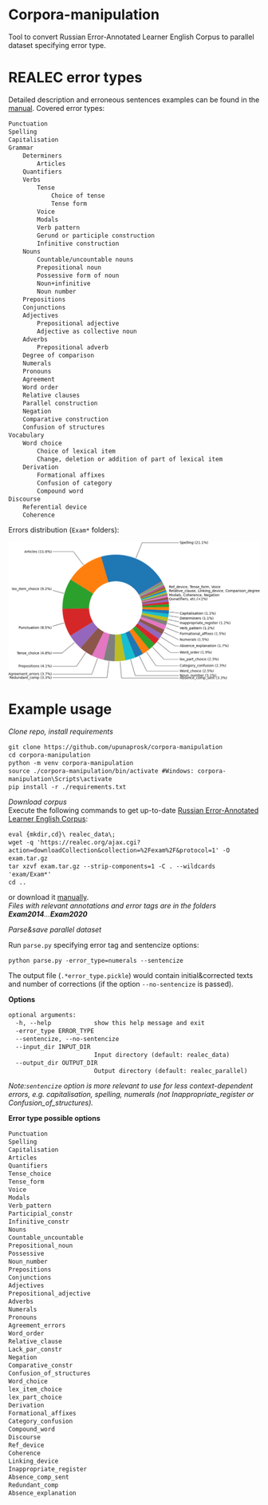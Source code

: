 # Corpora-manipulation

Tool to convert Russian Error-Annotated Learner English Corpus to parallel dataset specifying error type.

# REALEC error types

Detailed description and erroneous sentences examples can be found in the [manual](https://realec.org/REALEC_annotation_manual.pdf).
Covered error types:

	Punctuation
	Spelling
	Capitalisation
	Grammar
		Determiners
			Articles
		Quantifiers
		Verbs
			Tense
				Choice of tense
				Tense form
			Voice
			Modals
			Verb pattern
			Gerund or participle construction
			Infinitive construction
		Nouns
			Countable/uncountable nouns
			Prepositional noun
			Possessive form of noun
			Noun+infinitive
			Noun number
		Prepositions
		Conjunctions
		Adjectives
			Prepositional adjective
			Adjective as collective noun
		Adverbs
			Prepositional adverb
		Degree of comparison
		Numerals
		Pronouns
		Agreement
		Word order
		Relative clauses
		Parallel construction
		Negation
		Comparative construction
		Confusion of structures
	Vocabulary
		Word choice
			Choice of lexical item
			Change, deletion or addition of part of lexical item
		Derivation
			Formational affixes
			Confusion of category
			Compound word
	Discourse
		Referential device
		Coherence


Errors distribution (```Exam*``` folders):


![Alt text](corpus_stat.png)


# Example usage

_Clone repo, install requirements_
```
git clone https://github.com/upunaprosk/corpora-manipulation
cd corpora-manipulation
python -m venv corpora-manipulation
source ./corpora-manipulation/bin/activate #Windows: corpora-manipulation\Scripts\activate
pip install -r ./requirements.txt
```
_Download corpus_  
Execute the following commands to get up-to-date [Russian Error-Annotated Learner English Corpus](https://realec.org):
```
eval {mkdir,cd}\ realec_data\;
wget -q 'https://realec.org/ajax.cgi?action=downloadCollection&collection=%2Fexam%2F&protocol=1' -O exam.tar.gz
tar xzvf exam.tar.gz --strip-components=1 -C . --wildcards 'exam/Exam*'
cd ..
```
or download it [manually](https://realec.org).   
*Files with relevant annotations and error tags are in the folders __Exam2014__...__Exam2020__*



_Parse&save parallel dataset_

Run ```parse.py``` specifying error tag and sentencize options: 
```
python parse.py -error_type=numerals --sentencize
```
The output file (```.*error_type.pickle```) would contain initial&corrected texts and number of corrections (if the option ```--no-sentencize``` is passed).

**Options** 

```
optional arguments:
  -h, --help            show this help message and exit
  -error_type ERROR_TYPE
  --sentencize, --no-sentencize
  --input_dir INPUT_DIR
                        Input directory (default: realec_data)
  --output_dir OUTPUT_DIR
                        Output directory (default: realec_parallel)
```
*Note:```sentencize``` option is more relevant to use for less context-dependent errors, e.g. capitalisation, spelling, numerals (not Inappropriate_register or Confusion_of_structures).*

**Error type possible options**
```
Punctuation
Spelling
Capitalisation
Articles
Quantifiers
Tense_choice
Tense_form
Voice
Modals
Verb_pattern
Participial_constr
Infinitive_constr
Nouns
Countable_uncountable
Prepositional_noun
Possessive
Noun_number
Prepositions
Conjunctions
Adjectives
Prepositional_adjective
Adverbs
Numerals
Pronouns
Agreement_errors
Word_order
Relative_clause
Lack_par_constr
Negation
Comparative_constr
Confusion_of_structures
Word_choice
lex_item_choice
lex_part_choice
Derivation
Formational_affixes
Category_confusion
Compound_word
Discourse
Ref_device
Coherence
Linking_device
Inappropriate_register
Absence_comp_sent
Redundant_comp
Absence_explanation
```

